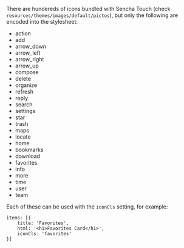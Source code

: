 There are hundereds of icons bundled with Sencha Touch (check `resources/themes/images/default/pictos`), but only the following are encoded into the stylesheet:

* action
* add
* arrow_down
* arrow_left
* arrow_right
* arrow_up
* compose
* delete
* organize
* refresh
* reply
* search
* settings
* star
* trash
* maps
* locate
* home
* bookmarks
* download
* favorites
* info
* more
* time
* user
* team

Each of these can be used with the `iconCls` setting, for example:

    items: [{
        title: 'Favorites',
        html: '<h1>Favorites Card</h1>',
        iconCls: 'favorites'
    }]


